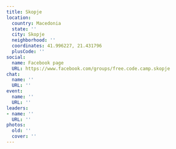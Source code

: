 ```yaml
---
title: Skopje
location:
  country: Macedonia
  state: ''
  city: Skopje
  neighborhood: ''
  coordinates: 41.996227, 21.431796
  plusCode: ''
social:
  name: Facebook page
  URL: https://www.facebook.com/groups/free.code.camp.skopje
chat:
  name: ''
  URL: ''
event:
  name: ''
  URL: ''
leaders:
- name: ''
  URL: ''
photos:
  old: ''
  cover: ''
---
```

